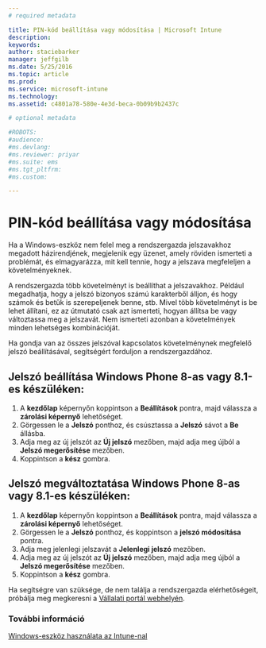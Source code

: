 ```yaml
---
# required metadata

title: PIN-kód beállítása vagy módosítása | Microsoft Intune
description:
keywords:
author: staciebarker
manager: jeffgilb
ms.date: 5/25/2016
ms.topic: article
ms.prod:
ms.service: microsoft-intune
ms.technology:
ms.assetid: c4801a78-580e-4e3d-beca-0b09b9b2437c

# optional metadata

#ROBOTS:
#audience:
#ms.devlang:
#ms.reviewer: priyar
#ms.suite: ems
#ms.tgt_pltfrm:
#ms.custom:

---
```


# PIN-kód beállítása vagy módosítása

Ha a Windows-eszköz nem felel meg a rendszergazda jelszavakhoz megadott házirendjének, megjelenik egy üzenet, amely röviden ismerteti a problémát, és elmagyarázza, mit kell tennie, hogy a jelszava megfeleljen a követelményeknek.

A rendszergazda több követelményt is beállíthat a jelszavakhoz. Például megadhatja, hogy a jelszó bizonyos számú karakterből álljon, és hogy számok és betűk is szerepeljenek benne, stb. Mivel több követelményt is be lehet állítani, ez az útmutató csak azt ismerteti, hogyan állítsa be vagy változtassa meg a jelszavát. Nem ismerteti azonban a követelmények minden lehetséges kombinációját. 

Ha gondja van az összes jelszóval kapcsolatos követelménynek megfelelő jelszó beállításával, segítségért forduljon a rendszergazdához.

## Jelszó beállítása Windows Phone 8-as vagy 8.1-es készüléken:

1. A **kezdőlap** képernyőn koppintson a **Beállítások** pontra, majd válassza a **zárolási képernyő** lehetőséget.
2. Görgessen le a **Jelszó** ponthoz, és csúsztassa a **Jelszó** sávot a **Be** állásba.
3. Adja meg az új jelszót az **Új jelszó** mezőben, majd adja meg újból a **Jelszó megerősítése** mezőben. 
4. Koppintson a **kész** gombra.

## Jelszó megváltoztatása Windows Phone 8-as vagy 8.1-es készüléken:

1. A **kezdőlap** képernyőn koppintson a **Beállítások** pontra, majd válassza a **zárolási képernyő** lehetőséget.
2. Görgessen le a **Jelszó** ponthoz, és koppintson a **jelszó módosítása** pontra.
3. Adja meg jelenlegi jelszavát a **Jelenlegi jelszó** mezőben.
4. Adja meg az új jelszót az **Új jelszó** mezőben, majd adja meg újból a **Jelszó megerősítése** mezőben.
4. Koppintson a **kész** gombra.

Ha segítségre van szüksége, de nem találja a rendszergazda elérhetőségeit, próbálja meg megkeresni a [Vállalati portál webhelyén](http://portal.manage.microsoft.com).

### További információ
[Windows-eszköz használata az Intune-nal](using-your-windows-device-with-intune.md)

<!--HONumber=Jun16_HO1-->


